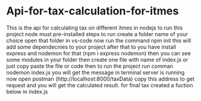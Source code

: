 # Api-for-tax-calculation-for-itmes
This is the api for calculating tax on different itmes in nodejs 
to run this project
node must pre-installed
steps to run
create a folder name of your choice open that folder in vs-code
now run the command npm init this will add some dependecnies to your project
after that to you have install express and nodemon for that (npm i express nodemon)
then you can see some modules in your folder 
then create one file with name of index.js or just copy paste the file or code 
then to run the project run comman nodemon index.js
you will get the message in terminal server is running 
now open postman (http://localhost:8000/taxData) copy this address to get request and you will get the calculated result.
for final tax created a fuction below in index.js
